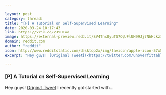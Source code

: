 ```yaml
---

layout: post
category: threads
title: "[P] A Tutorial on Self-Supervised Learning"
date: 2020-03-24 10:17:43
link: https://vrhk.co/2J9HToa
image: https://external-preview.redd.it/SV4Tnx0yuTS7QpUFlUH99Jj7NhHckzI5K0ojFPAnVzA.jpg?width=140&height=73.2984293194&auto=webp&crop=140:73.2984293194,smart&s=f28d3659542cd0e0cb0709314af6dcbaff65f8b6
domain: reddit.com
author: "reddit"
icon: http://www.redditstatic.com/desktop2x/img/favicon/apple-icon-57x57.png
excerpt: "Hey guys! [Original Tweet](<https://twitter.com/unoverfittable/status/1242171889142747136?s=19>) I recently got started with..."

---
```


### [P] A Tutorial on Self-Supervised Learning

Hey guys! [Original Tweet](<https://twitter.com/unoverfittable/status/1242171889142747136?s=19>) I recently got started with...